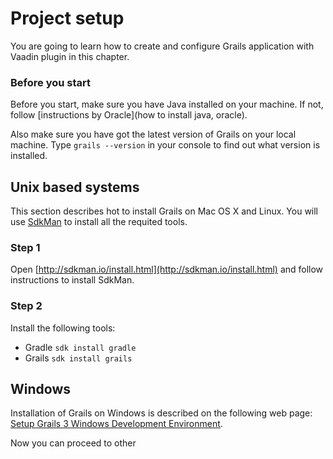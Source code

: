 # Project setup

You are going to learn how to create and configure Grails application with Vaadin plugin in this chapter.

### Before you start

Before you start, make sure you have Java installed on your machine. If not, follow [instructions by Oracle](how to install java, oracle).

Also make sure you have got the latest version of Grails on your local machine. Type `grails --version` in your console to find out what version is installed.

## Unix based systems

This section describes hot to install Grails on Mac OS X and Linux. You will use [SdkMan](http://sdkman.io/usage.html) to install all the requited tools. 

### Step 1

Open [http://sdkman.io/install.html](http://sdkman.io/install.html) and follow instructions to install SdkMan. 

### Step 2

Install the following tools: 
 - Gradle ```sdk install gradle```
 - Grails ```sdk install grails```


## Windows

Installation of Grails on Windows is described on the following web page: [Setup Grails 3 Windows Development Environment](http://grails.asia/grails-3-tutorial-setup-your-windows-development-environment).

Now you can proceed to other
